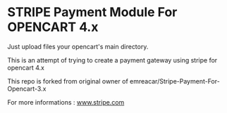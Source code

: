 # STRIPE Payment Module For OPENCART 4.x

Just upload files your opencart's main directory.

This is an attempt of trying to create a payment gateway using stripe for opencart 4.x

This repo is forked from original owner of emreacar/Stripe-Payment-For-Opencart-3.x

For more informations : www.stripe.com

